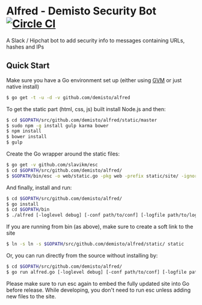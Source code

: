 # Alfred - Demisto Security Bot [![Circle CI](https://circleci.com/gh/demisto/alfred/tree/master.svg?style=svg&circle-token=298d2e89802eaed2e8972abe83baac50d9ee5224)](https://circleci.com/gh/demisto/alfred/tree/master)

A Slack / Hipchat bot to add security info to messages containing URLs, hashes and IPs

## Quick Start

Make sure you have a Go environment set up (either using [GVM](https://github.com/moovweb/gvm/) or just native install)

```sh
$ go get -t -u -d -v github.com/demisto/alfred
```

To get the static part (html, css, js) built install Node.js and then:

```sh
$ cd $GOPATH/src/github.com/demisto/alfred/static/master
$ sudo npm -g install gulp karma bower
$ npm install
$ bower install
$ gulp
```

Create the Go wrapper around the static files:

```sh
$ go get -v github.com/slavikm/esc
$ cd $GOPATH/src/github.com/demisto/alfred/
$ $GOPATH/bin/esc -o web/static.go -pkg web -prefix static/site/ -ignore \\.DS_Store static/site/
```

And finally, install and run:

```sh
$ cd $GOPATH/src/github.com/demisto/alfred/
$ go install
$ cd $GOPATH/bin
$ ./alfred [-loglevel debug] [-conf path/to/conf] [-logfile path/to/log]
```

If you are running from bin (as above), make sure to create a soft link to the site
```sh
$ ln -s ln -s $GOPATH/src/github.com/demisto/alfred/static/ static
```

Or, you can run directly from the source without installing by:
```sh
$ cd $GOPATH/src/github.com/demisto/alfred/
$ go run alfred.go [-loglevel debug] [-conf path/to/conf] [-logfile path/to/log]
```

Please make sure to run esc again to embed the fully updated site into Go before release.
While developing, you don't need to run esc unless adding new files to the site.
